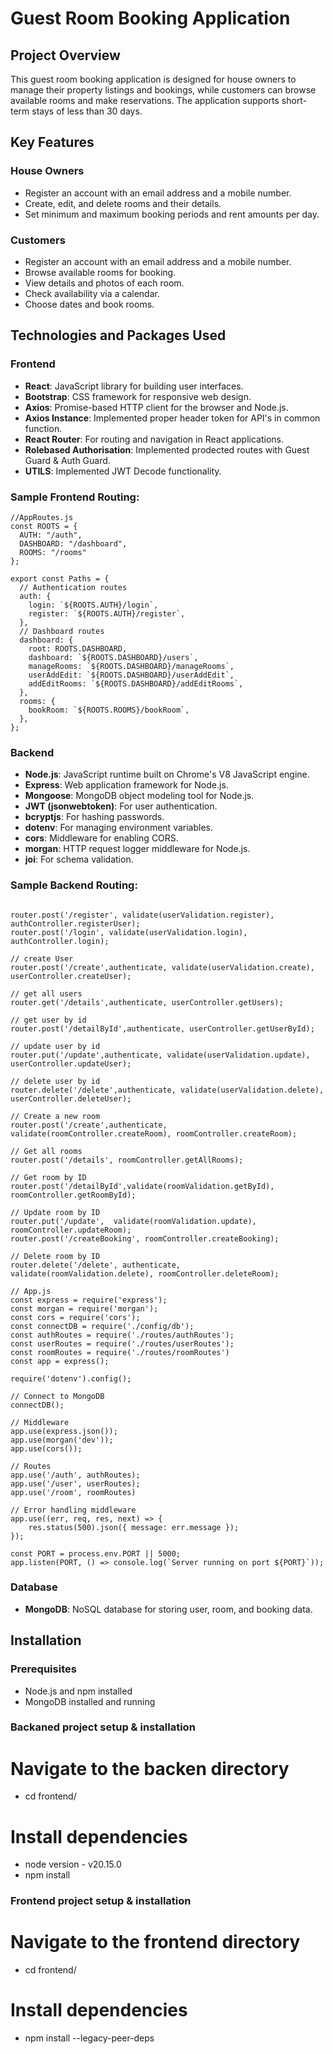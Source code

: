 # Guest Room Booking Application

## Project Overview

This guest room booking application is designed for house owners to manage their property listings and bookings, while customers can browse available rooms and make reservations. The application supports short-term stays of less than 30 days.

## Key Features

### House Owners
- Register an account with an email address and a mobile number.
- Create, edit, and delete rooms and their details.
- Set minimum and maximum booking periods and rent amounts per day.

### Customers
- Register an account with an email address and a mobile number.
- Browse available rooms for booking.
- View details and photos of each room.
- Check availability via a calendar.
- Choose dates and book rooms.

## Technologies and Packages Used

### Frontend
- **React**: JavaScript library for building user interfaces.
- **Bootstrap**: CSS framework for responsive web design.
- **Axios**: Promise-based HTTP client for the browser and Node.js.
- **Axios Instance**: Implemented proper header token for API's in common function.
- **React Router**: For routing and navigation in React applications.
- **Rolebased Authorisation**: Implemented prodected routes with Guest Guard & Auth Guard.
- **UTILS**: Implemented JWT Decode functionality.

### Sample Frontend Routing:
```
//AppRoutes.js
const ROOTS = {
  AUTH: "/auth",
  DASHBOARD: "/dashboard",
  ROOMS: "/rooms"
};

export const Paths = {
  // Authentication routes
  auth: {
    login: `${ROOTS.AUTH}/login`,
    register: `${ROOTS.AUTH}/register`,
  },
  // Dashboard routes
  dashboard: {
    root: ROOTS.DASHBOARD,
    dashboard: `${ROOTS.DASHBOARD}/users`,
    manageRooms: `${ROOTS.DASHBOARD}/manageRooms`,
    userAddEdit: `${ROOTS.DASHBOARD}/userAddEdit`,
    addEditRooms: `${ROOTS.DASHBOARD}/addEditRooms`,
  },
  rooms: {
    bookRoom: `${ROOTS.ROOMS}/bookRoom`,
  },
};
```


### Backend
- **Node.js**: JavaScript runtime built on Chrome's V8 JavaScript engine.
- **Express**: Web application framework for Node.js.
- **Mongoose**: MongoDB object modeling tool for Node.js.
- **JWT (jsonwebtoken)**: For user authentication.
- **bcryptjs**: For hashing passwords.
- **dotenv**: For managing environment variables.
- **cors**: Middleware for enabling CORS.
- **morgan**: HTTP request logger middleware for Node.js.
- **joi**: For schema validation.

### Sample Backend Routing:

```

router.post('/register', validate(userValidation.register), authController.registerUser);
router.post('/login', validate(userValidation.login), authController.login);

// create User
router.post('/create',authenticate, validate(userValidation.create), userController.createUser);

// get all users
router.get('/details',authenticate, userController.getUsers);

// get user by id
router.post('/detailById',authenticate, userController.getUserById);

// update user by id
router.put('/update',authenticate, validate(userValidation.update), userController.updateUser);

// delete user by id
router.delete('/delete',authenticate, validate(userValidation.delete), userController.deleteUser);

// Create a new room
router.post('/create',authenticate, validate(roomController.createRoom), roomController.createRoom);

// Get all rooms
router.post('/details', roomController.getAllRooms);

// Get room by ID
router.post('/detailById',validate(roomValidation.getById), roomController.getRoomById);

// Update room by ID
router.put('/update',  validate(roomValidation.update), roomController.updateRoom);
router.post('/createBooking', roomController.createBooking);

// Delete room by ID
router.delete('/delete', authenticate, validate(roomValidation.delete), roomController.deleteRoom);

// App.js
const express = require('express');
const morgan = require('morgan');
const cors = require('cors');
const connectDB = require('./config/db');
const authRoutes = require('./routes/authRoutes');
const userRoutes = require('./routes/userRoutes');
const roomRoutes = require('./routes/roomRoutes')
const app = express();

require('dotenv').config();

// Connect to MongoDB
connectDB();

// Middleware
app.use(express.json());
app.use(morgan('dev'));
app.use(cors());

// Routes
app.use('/auth', authRoutes);
app.use('/user', userRoutes);
app.use('/room', roomRoutes)

// Error handling middleware
app.use((err, req, res, next) => {
    res.status(500).json({ message: err.message });
});

const PORT = process.env.PORT || 5000;
app.listen(PORT, () => console.log(`Server running on port ${PORT}`));

```

### Database
- **MongoDB**: NoSQL database for storing user, room, and booking data.

## Installation

### Prerequisites
- Node.js and npm installed
- MongoDB installed and running

### Backaned project setup & installation
# Navigate to the backen directory
- cd frontend/

# Install dependencies
- node version - v20.15.0
- npm install

### Frontend project setup & installation
# Navigate to the frontend directory
- cd frontend/

# Install dependencies

- npm install --legacy-peer-deps

